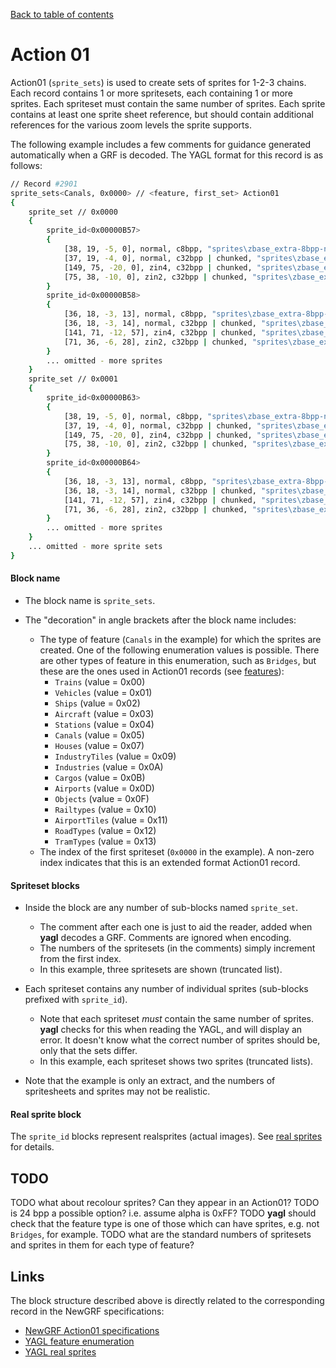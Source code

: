 [Back to table of contents](../index.md)

# Action 01

Action01 (`sprite_sets`) is used to create sets of sprites for 1-2-3 chains. Each record contains 1 or more spritesets, each containing 1 or more sprites. Each spriteset must contain the same number of sprites. Each sprite contains at least one sprite sheet reference, but should contain additional references for the various zoom levels the sprite supports. 

The following example includes a few comments for guidance generated automatically when a GRF is decoded. The YAGL format for this record is as follows:

```bash
// Record #2901
sprite_sets<Canals, 0x0000> // <feature, first_set> Action01
{
    sprite_set // 0x0000
    {
        sprite_id<0x00000B57>
        {
            [38, 19, -5, 0], normal, c8bpp, "sprites\zbase_extra-8bpp-normal-0.png", [490, 4770];
            [37, 19, -4, 0], normal, c32bpp | chunked, "sprites\zbase_extra-32bpp-normal-0.png", [656, 4126];
            [149, 75, -20, 0], zin4, c32bpp | chunked, "sprites\zbase_extra-32bpp-zin4-3.png", [428, 10355];
            [75, 38, -10, 0], zin2, c32bpp | chunked, "sprites\zbase_extra-32bpp-zin2-0.png", [613, 13634];
        }
        sprite_id<0x00000B58>
        {
            [36, 18, -3, 13], normal, c8bpp, "sprites\zbase_extra-8bpp-normal-0.png", [538, 4770];
            [36, 18, -3, 14], normal, c32bpp | chunked, "sprites\zbase_extra-32bpp-normal-0.png", [703, 4126];
            [141, 71, -12, 57], zin4, c32bpp | chunked, "sprites\zbase_extra-32bpp-zin4-3.png", [587, 10355];
            [71, 36, -6, 28], zin2, c32bpp | chunked, "sprites\zbase_extra-32bpp-zin2-0.png", [698, 13634];
        }
        ... omitted - more sprites
    }
    sprite_set // 0x0001
    {
        sprite_id<0x00000B63>
        {
            [38, 19, -5, 0], normal, c8bpp, "sprites\zbase_extra-8bpp-normal-0.png", [86, 4920];
            [37, 19, -4, 0], normal, c32bpp | chunked, "sprites\zbase_extra-32bpp-normal-0.png", [232, 4175];
            [149, 75, -20, 0], zin4, c32bpp | chunked, "sprites\zbase_extra-32bpp-zin4-3.png", [10, 10612];
            [75, 38, -10, 0], zin2, c32bpp | chunked, "sprites\zbase_extra-32bpp-zin2-0.png", [436, 13724];
        }
        sprite_id<0x00000B64>
        {
            [36, 18, -3, 13], normal, c8bpp, "sprites\zbase_extra-8bpp-normal-0.png", [134, 4920];
            [36, 18, -3, 14], normal, c32bpp | chunked, "sprites\zbase_extra-32bpp-normal-0.png", [279, 4175];
            [141, 71, -12, 57], zin4, c32bpp | chunked, "sprites\zbase_extra-32bpp-zin4-3.png", [169, 10612];
            [71, 36, -6, 28], zin2, c32bpp | chunked, "sprites\zbase_extra-32bpp-zin2-0.png", [521, 13724];
        }
        ... omitted - more sprites
    }
    ... omitted - more sprite sets
}
```

#### Block name 

- The block name is `sprite_sets`.

- The "decoration" in angle brackets after the block name includes:
    - The type of feature (`Canals` in the example) for which the sprites are created. One of the following enumeration values is possible. There are other types of feature in this enumeration, such as `Bridges`, but these are the ones used in Action01 records (see [features](../sundries/features.md)):
        - `Trains`          (value = 0x00)
        - `Vehicles`        (value = 0x01)
        - `Ships`           (value = 0x02)
        - `Aircraft`        (value = 0x03)
        - `Stations`        (value = 0x04)
        - `Canals`          (value = 0x05)
        - `Houses`          (value = 0x07)
        - `IndustryTiles`   (value = 0x09)
        - `Industries`      (value = 0x0A)
        - `Cargos`          (value = 0x0B)
        - `Airports`        (value = 0x0D)
        - `Objects`         (value = 0x0F)
        - `Railtypes`       (value = 0x10)
        - `AirportTiles`    (value = 0x11)
        - `RoadTypes`       (value = 0x12)
        - `TramTypes`       (value = 0x13)
    - The index of the first spriteset (`0x0000` in the example). A non-zero index indicates that this is an extended format Action01 record.

#### Spriteset blocks

- Inside the block are any number of sub-blocks named `sprite_set`. 
    - The comment after each one is just to aid the reader, added when **yagl** decodes a GRF. Comments are ignored when encoding. 
    - The numbers of the spritesets (in the comments) simply increment from the first index. 
    - In this example, three spritesets are shown (truncated list).

- Each spriteset contains any number of individual sprites (sub-blocks prefixed with `sprite_id`). 
    - Note that each spriteset *must* contain the same number of sprites. **yagl** checks for this when reading the YAGL, and will display an error. It doesn't know what the correct number of sprites should be, only that the sets differ.
    - In this example, each spriteset shows two sprites (truncated lists).

- Note that the example is only an extract, and the numbers of spritesheets and sprites may not be realistic.


#### Real sprite block

The `sprite_id` blocks represent realsprites (actual images). See [real sprites](../graphics/real_sprite.md) for details.

## TODO 

TODO what about recolour sprites? Can they appear in an Action01?
TODO is 24 bpp a possible option? i.e. assume alpha is 0xFF?
TODO **yagl** should check that the feature type is one of those which can have sprites, e.g. not `Bridges`, for example.
TODO what are the standard numbers of spritesets and sprites in them for each type of feature?

## Links

The block structure described above is directly related to the corresponding record in the NewGRF specifications:

- [NewGRF Action01 specifications](https://newgrf-specs.tt-wiki.net/wiki/Action1)
- [YAGL feature enumeration](../sundries/features.md)
- [YAGL real sprites](../graphics/real_sprite.md)
